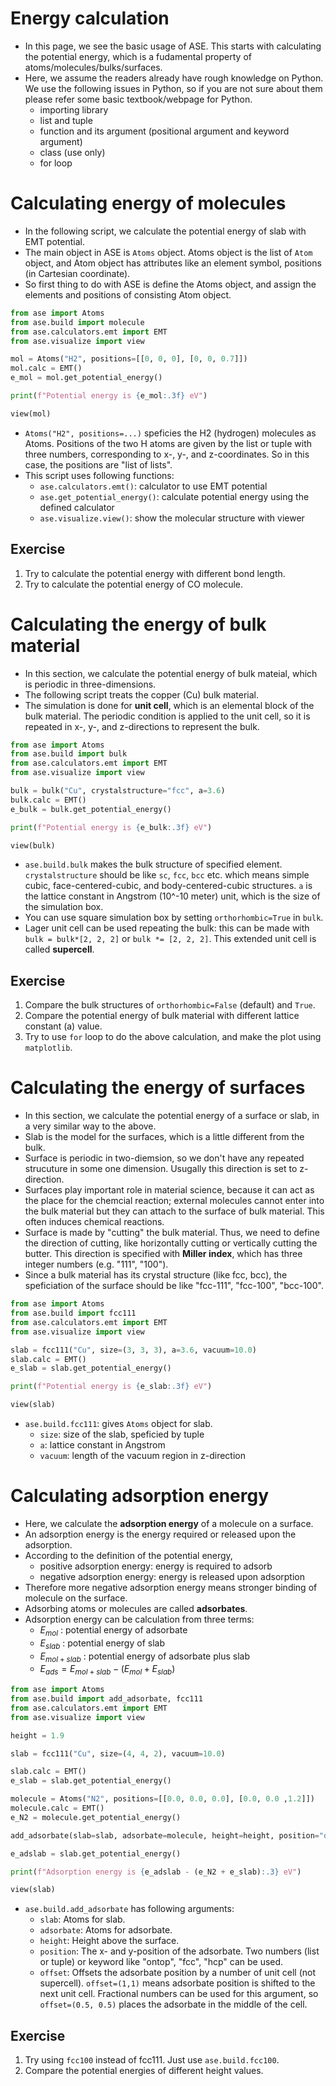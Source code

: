 # Energy calculation
* In this page, we see the basic usage of ASE. This starts with calculating the potential energy, which is a fudamental property of atoms/molecules/bulks/surfaces.
* Here, we assume the readers already have rough knowledge on Python. We use the following issues in Python, so if you are not sure about them please refer some basic textbook/webpage for Python.
    + importing library
    + list and tuple
    + function and its argument (positional argument and keyword argument)
    + class (use only)
    + for loop

# Calculating energy of molecules
* In the following script, we calculate the potential energy of slab with EMT potential.
* The main object in ASE is `Atoms` object. Atoms object is the list of `Atom` object, and Atom object has attributes like an element symbol, positions (in Cartesian coordinate).
* So first thing to do with ASE is define the Atoms object, and assign the elements and positions of consisting Atom object.

```python
from ase import Atoms
from ase.build import molecule
from ase.calculators.emt import EMT
from ase.visualize import view

mol = Atoms("H2", positions=[[0, 0, 0], [0, 0, 0.7]])
mol.calc = EMT()
e_mol = mol.get_potential_energy()

print(f"Potential energy is {e_mol:.3f} eV")

view(mol)
```
* `Atoms("H2", positions=...)` speficies the H2 (hydrogen) molecules as Atoms. Positions of the two H atoms are given by the list or tuple with three numbers, corresponding to x-, y-, and z-coordinates. So in this case, the positions are "list of lists".
* This script uses following functions:
    + `ase.calculators.emt()`: calculator to use EMT potential
    + `ase.get_potential_energy()`: calculate potential energy using the defined calculator
    + `ase.visualize.view()`: show the molecular structure with viewer

## Exercise
1. Try to calculate the potential energy with different bond length.
2. Try to calculate the potential energy of CO molecule.

# Calculating the energy of bulk material
* In this section, we calculate the potential energy of bulk mateial, which is periodic in three-dimensions.
* The following script treats the copper (Cu) bulk material.
* The simulation is done for **unit cell**, which is an elemental block of the bulk material. The periodic condition is applied to the unit cell, so it is repeated in x-, y-, and z-directions to represent the bulk.

```python
from ase import Atoms
from ase.build import bulk
from ase.calculators.emt import EMT
from ase.visualize import view

bulk = bulk("Cu", crystalstructure="fcc", a=3.6)
bulk.calc = EMT()
e_bulk = bulk.get_potential_energy()

print(f"Potential energy is {e_bulk:.3f} eV")

view(bulk)
```
* `ase.build.bulk` makes the bulk structure of specified element. `crystalstructure` should be like `sc`, `fcc`, `bcc` etc. which means simple cubic, face-centered-cubic, and body-centered-cubic structures. `a` is the lattice constant in Angstrom (10^-10 meter) unit, which is the size of the simulation box.
* You can use square simulation box by setting `orthorhombic=True` in `bulk`.
* Lager unit cell can be used repeating the bulk: this can be made with `bulk = bulk*[2, 2, 2]` or `bulk *= [2, 2, 2]`. This extended unit cell is called **supercell**.

## Exercise
1. Compare the bulk structures of `orthorhombic=False` (default) and `True`.
2. Compare the potential energy of bulk material with different lattice constant (a) value.
3. Try to use `for` loop to do the above calculation, and make the plot using `matplotlib`.

# Calculating the energy of surfaces
* In this section, we calculate the potential energy of a surface or slab, in a very similar way to the above.
* Slab is the model for the surfaces, which is a little different from the bulk.
* Surface is periodic in two-diemsion, so we don't have any repeated strucuture in some one dimension. Usugally this direction is set to z-direction.
* Surfaces play important role in material science, because it can act as the place for the chemcial reaction; external molecules cannot enter into the bulk material but they can attach to the surface of bulk material. This often induces chemical reactions.
* Surface is made by "cutting" the bulk material. Thus, we need to define the direction of cutting, like horizontally cutting or vertically cutting the butter. This direction is specified with **Miller index**, which has three integer numbers (e.g. "111", "100").
* Since a bulk material has its crystal structure (like fcc, bcc), the speficiation of the surface should be like "fcc-111", "fcc-100", "bcc-100".

```python
from ase import Atoms
from ase.build import fcc111
from ase.calculators.emt import EMT
from ase.visualize import view

slab = fcc111("Cu", size=(3, 3, 3), a=3.6, vacuum=10.0)
slab.calc = EMT()
e_slab = slab.get_potential_energy()

print(f"Potential energy is {e_slab:.3f} eV")

view(slab)
```
* `ase.build.fcc111`: gives `Atoms` object for slab.
    + `size`: size of the slab, speficied by tuple
    + `a`: lattice constant in Angstrom
    + `vacuum`: length of the vacuum region in z-direction

# Calculating adsorption energy
* Here, we calculate the **adsorption energy** of a molecule on a surface.
* An adsorption energy is the energy required or released upon the adsorption.
* According to the definition of the potential energy,
    + positive adsorption energy: energy is required to adsorb
    + negative adsorption energy: energy is released upon adsorption
* Therefore more negative adsorption energy means stronger binding of molecule on the surface.
* Adsorbing atoms or molecules are called **adsorbates**.
* Adsorption energy can be calculation from three terms:
    + $E_{mol}$ : potential energy of adsorbate
    + $E_{slab}$ : potential energy of slab
    + $E_{mol+slab}$ : potential energy of adsorbate plus slab
    + $E_{ads} = E_{mol+slab} - (E_{mol} + E_{slab})$

```python
from ase import Atoms
from ase.build import add_adsorbate, fcc111
from ase.calculators.emt import EMT
from ase.visualize import view

height = 1.9

slab = fcc111("Cu", size=(4, 4, 2), vacuum=10.0)

slab.calc = EMT()
e_slab = slab.get_potential_energy()

molecule = Atoms("N2", positions=[[0.0, 0.0, 0.0], [0.0, 0.0 ,1.2]])
molecule.calc = EMT()
e_N2 = molecule.get_potential_energy()

add_adsorbate(slab=slab, adsorbate=molecule, height=height, position="ontop")

e_adslab = slab.get_potential_energy()

print(f"Adsorption energy is {e_adslab - (e_N2 + e_slab):.3} eV")

view(slab)
```
* `ase.build.add_adsorbate` has following arguments:
    + `slab`: Atoms for slab.
    + `adsorbate`: Atoms for adsorbate.
    + `height`: Height above the surface.
    + `position`: The x- and y-position of the adsorbate. Two numbers (list or tuple) or keyword like "ontop", "fcc", "hcp" can be used.
    + `offset`: Offsets the adsorbate position by a number of unit cell (not supercell). `offset=(1,1)` means adsorbate position is shifted to the next unit cell. Fractional numbers can be used for this argument, so `offset=(0.5, 0.5)` places the adsorbate in the middle of the cell.

## Exercise
1. Try using `fcc100` instead of fcc111. Just use `ase.build.fcc100`.
2. Compare the potential energies of different height values.